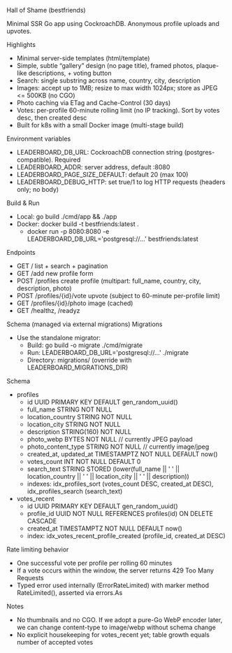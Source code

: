 Hall of Shame (bestfriends)

Minimal SSR Go app using CockroachDB. Anonymous profile uploads and upvotes.

Highlights
- Minimal server-side templates (html/template)
- Simple, subtle “gallery” design (no page title), framed photos, plaque-like descriptions, + voting button
- Search: single substring across name, country, city, description
- Images: accept up to 1MB; resize to max width 1024px; store as JPEG <= 500KB (no CGO)
- Photo caching via ETag and Cache-Control (30 days)
- Votes: per-profile 60-minute rolling limit (no IP tracking). Sort by votes desc, then created desc
- Built for k8s with a small Docker image (multi-stage build)

Environment variables
- LEADERBOARD_DB_URL: CockroachDB connection string (postgres-compatible). Required
- LEADERBOARD_ADDR: server address, default :8080
- LEADERBOARD_PAGE_SIZE_DEFAULT: default 20 (max 100)
- LEADERBOARD_DEBUG_HTTP: set true/1 to log HTTP requests (headers only; no body)

Build & Run
- Local: go build ./cmd/app && ./app
- Docker: docker build -t bestfriends:latest .
  - docker run -p 8080:8080 -e LEADERBOARD_DB_URL='postgresql://...' bestfriends:latest

Endpoints
- GET /                      list + search + pagination
- GET /add                   new profile form
- POST /profiles             create profile (multipart: full_name, country, city, description, photo)
- POST /profiles/{id}/vote   upvote (subject to 60-minute per-profile limit)
- GET /profiles/{id}/photo   image (cached)
- GET /healthz, /readyz

Schema (managed via external migrations)
Migrations
- Use the standalone migrator:
  - Build: go build -o migrate ./cmd/migrate
  - Run:   LEADERBOARD_DB_URL='postgresql://...' ./migrate
  - Directory: migrations/ (override with LEADERBOARD_MIGRATIONS_DIR)

Schema
- profiles
  - id UUID PRIMARY KEY DEFAULT gen_random_uuid()
  - full_name STRING NOT NULL
  - location_country STRING NOT NULL
  - location_city STRING NOT NULL
  - description STRING(160) NOT NULL
  - photo_webp BYTES NOT NULL           // currently JPEG payload
  - photo_content_type STRING NOT NULL  // currently image/jpeg
  - created_at, updated_at TIMESTAMPTZ NOT NULL DEFAULT now()
  - votes_count INT NOT NULL DEFAULT 0
  - search_text STRING STORED (lower(full_name || ' ' || location_country || ' ' || location_city || ' ' || description))
  - indexes: idx_profiles_sort (votes_count DESC, created_at DESC), idx_profiles_search (search_text)
- votes_recent
  - id UUID PRIMARY KEY DEFAULT gen_random_uuid()
  - profile_id UUID NOT NULL REFERENCES profiles(id) ON DELETE CASCADE
  - created_at TIMESTAMPTZ NOT NULL DEFAULT now()
  - index: idx_votes_recent_profile_created (profile_id, created_at DESC)

Rate limiting behavior
- One successful vote per profile per rolling 60 minutes
- If a vote occurs within the window, the server returns 429 Too Many Requests
- Typed error used internally (ErrorRateLimited) with marker method RateLimited(), asserted via errors.As

Notes
- No thumbnails and no CGO. If we adopt a pure-Go WebP encoder later, we can change content-type to image/webp without schema change
- No explicit housekeeping for votes_recent yet; table growth equals number of accepted votes
